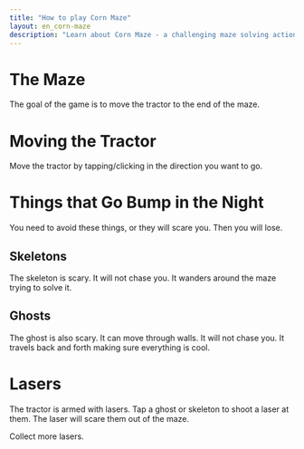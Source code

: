 ```yaml
---
title: "How to play Corn Maze"
layout: en_corn-maze
description: "Learn about Corn Maze - a challenging maze solving action game, available for free for Android (Google Play), Windows (Microsoft Store) and Tizen."
---
```

# The Maze

<amp-img src="https://www.osgoodemedia.com/images/the_maze.jpg" width="400" height="400" alt="the maze" layout="responsive"></amp-img>  

The goal of the game is to move the tractor to the end of the maze.

<amp-img src="https://www.osgoodemedia.com/en/images/corn-maze-06.jpg" width="1100" height="618" alt="Corn Maze screenshot" layout="responsive"></amp-img>

# Moving the Tractor

<amp-img src="https://www.osgoodemedia.com/images/moving-the-tractor.jpg" width="243" height="205" alt="how to move the tractor" layout="fixed"></amp-img>  

Move the tractor by tapping/clicking in the direction you want to go.

# Things that Go Bump in the Night

You need to avoid these things, or they will scare you. Then you will lose.

## Skeletons

<amp-img src="https://www.osgoodemedia.com/images/skeleton.jpg" width="95" height="99" alt="skeletons from Corn Maze" layout="fixed"></amp-img>  

The skeleton is scary. It will not chase you. It wanders around the maze trying to solve it.

## Ghosts

<amp-img src="https://www.osgoodemedia.com/images/ghosts.jpg" width="175" height="203" alt="ghosts from Corn Maze" layout="fixed"></amp-img>  

The ghost is also scary. It can move through walls. It will not chase you. It travels back and forth making sure everything is cool.

# Lasers

<amp-img src="https://www.osgoodemedia.com/images/shoot-laser.jpg" width="181" height="183" alt="shoot lasers" layout="fixed"></amp-img>  

The tractor is armed with lasers. Tap a ghost or skeleton to shoot a laser at them. The laser will scare them out of the maze.

<amp-img src="https://www.osgoodemedia.com/images/collect-lasers.jpg" width="250" height="117" alt="collect lasers" layout="fixed"></amp-img>  

Collect more lasers.